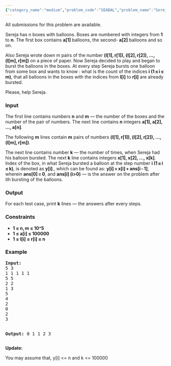 ```yaml
---
{"category_name":"medium","problem_code":"SEABAL","problem_name":"Sereja and Ballons","languages_supported":{"0":"ADA","1":"ASM","2":"BASH","3":"BF","4":"C","5":"C99 strict","6":"CAML","7":"CLOJ","8":"CLPS","9":"CPP 4.3.2","10":"CPP 4.9.2","11":"CPP14","12":"CS2","13":"D","14":"ERL","15":"FORT","16":"FS","17":"GO","18":"HASK","19":"ICK","20":"ICON","21":"JAVA","22":"JS","23":"LISP clisp","24":"LISP sbcl","25":"LUA","26":"NEM","27":"NICE","28":"NODEJS","29":"PAS fpc","30":"PAS gpc","31":"PERL","32":"PERL6","33":"PHP","34":"PIKE","35":"PRLG","36":"PYTH","37":"PYTH 3.4","38":"RUBY","39":"SCALA","40":"SCM guile","41":"SCM qobi","42":"ST","43":"TCL","44":"TEXT","45":"WSPC"},"max_timelimit":1,"source_sizelimit":50000,"problem_author":"sereja","problem_tester":"white_king","date_added":"5-06-2013","tags":{"0":"aug13","1":"bit","2":"fenwick","3":"medium","4":"segment","5":"sereja"},"editorial_url":"http://discuss.codechef.com/problems/SEABAL","time":{"view_start_date":1376299800,"submit_start_date":1376299800,"visible_start_date":1376299800,"end_date":1735669800},"layout":"problem"}
---
```

<span class="solution-visible-txt">All submissions for this problem are available.</span><p>Sereja has n boxes with balloons. Boxes are numbered with integers from <b>1</b> to <b>n</b>. The first box contains <b>a[1]</b> balloons,    the second- <b>a[2]</b> balloons and so on.</p>
<p>Also Sereja wrote down m pairs of the number <b>(l[1], r[1]), (l[2], r[2]), ..., (l[m], r[m])</b> on a piece of paper. Now    Sereja decided to play and began to burst the balloons in the boxes. At every step Sereja bursts one balloon from    some box and wants to know : what is the count of the indices <b>i (1 ≤ i ≤ m)</b>, that all balloons in the boxes with the    indices from <b>l[i]</b> to <b>r[i]</b> are already bursted.</p>
<p>Please, help Sereja.</p>
<h3>Input</h3>
<p>The first line contains numbers <b>n</b> and <b>m</b> — the number of the boxes and the number of the pair of numbers. The next    line contains <b>n</b> integers <b>a[1], a[2], ..., a[n]</b>.</p>
<p>The following <b>m</b> lines contain <b>m</b> pairs of numbers <b>(l[1], r[1]), (l[2], r[2]), ..., (l[m], r[m])</b>.</p>
<p>The next line contains number <b>k</b> — the number of times, when Sereja had his balloon bursted. The next  <b>k</b> line contains    integers <b>x[1], x[2], ..., x[k]</b>. Index of the box, in what Sereja bursted a balloon at the step number <b>i (1 ≤ i ≤ k)</b>,    is denoted as <b>y[i]</b>., which can be found as: <b>y[i] = x[i] + ans[i - 1]</b>, wherein <b>ans[0] = 0</b>, аnd <b>ans[i] (i>0)</b> — is the    answer on the problem after ith bursting of the balloons.</p>
<h3>Output</h3>
<p>For each test case, print <b>k</b> lines — the answers after every steps.</p>
<h3>Constraints</h3>
<ul>
<li><b>1 ≤ n, m ≤ 10^5</b></li>
<li><b>1 ≤ a[i] ≤ 100000</b></li>
<li><b>1 ≤ l[i] ≤ r[i] ≤ n</b></li>
</ul>
<h3>Example</h3>
<pre><b>Input:</b>
5 3
1 1 1 1 1
5 5
2 2
1 3
5
4
2
0
2
3

<b>Output:</b>
0
1
1
2
3
</pre><p>
<b>Update:</b></p>
<p>You may assume that, y[i] &lt;= n and k &lt;= 100000</p>
